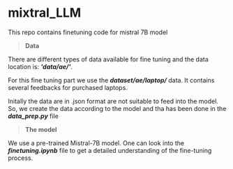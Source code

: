 # mixtral_LLM
This repo contains finetuning code for mistral 7B model

> **Data**

There are different types of data available for fine tuning and the data location is: **_'data/ae/'_**.

For this fine tuning part we use the **_dataset/ae/laptop/_** data. It contains several feedbacks for purchased laptops.

Initally the data are in .json format are not suitable to feed into the model. So, we create the data according to the model and tha has been done in the **_data_prep.py_**
file
> **The model**

We use a pre-trained Mistral-7B model. One can look into the **_finetuning.ipynb_** file to get a detailed understanding of the fine-tuning process. 
